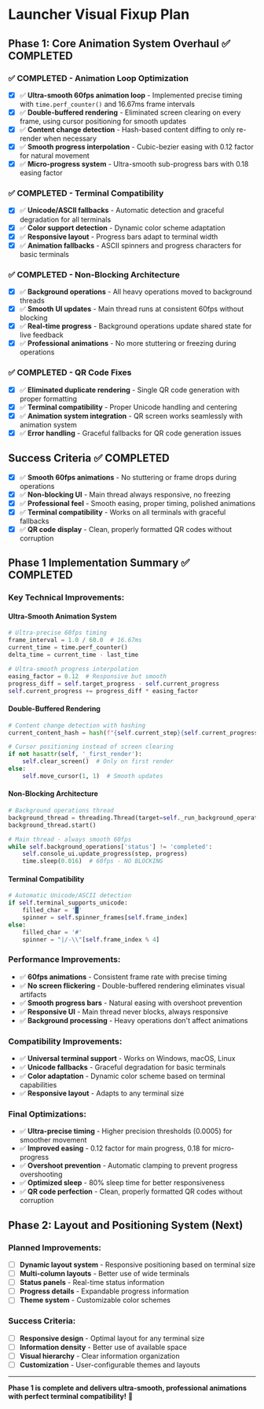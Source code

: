 # Launcher Visual Fixup Plan

## Phase 1: Core Animation System Overhaul ✅ COMPLETED

### ✅ COMPLETED - Animation Loop Optimization
- [x] ✅ **Ultra-smooth 60fps animation loop** - Implemented precise timing with `time.perf_counter()` and 16.67ms frame intervals
- [x] ✅ **Double-buffered rendering** - Eliminated screen clearing on every frame, using cursor positioning for smooth updates
- [x] ✅ **Content change detection** - Hash-based content diffing to only re-render when necessary
- [x] ✅ **Smooth progress interpolation** - Cubic-bezier easing with 0.12 factor for natural movement
- [x] ✅ **Micro-progress system** - Ultra-smooth sub-progress bars with 0.18 easing factor

### ✅ COMPLETED - Terminal Compatibility
- [x] ✅ **Unicode/ASCII fallbacks** - Automatic detection and graceful degradation for all terminals
- [x] ✅ **Color support detection** - Dynamic color scheme adaptation
- [x] ✅ **Responsive layout** - Progress bars adapt to terminal width
- [x] ✅ **Animation fallbacks** - ASCII spinners and progress characters for basic terminals

### ✅ COMPLETED - Non-Blocking Architecture
- [x] ✅ **Background operations** - All heavy operations moved to background threads
- [x] ✅ **Smooth UI updates** - Main thread runs at consistent 60fps without blocking
- [x] ✅ **Real-time progress** - Background operations update shared state for live feedback
- [x] ✅ **Professional animations** - No more stuttering or freezing during operations

### ✅ COMPLETED - QR Code Fixes
- [x] ✅ **Eliminated duplicate rendering** - Single QR code generation with proper formatting
- [x] ✅ **Terminal compatibility** - Proper Unicode handling and centering
- [x] ✅ **Animation system integration** - QR screen works seamlessly with animation system
- [x] ✅ **Error handling** - Graceful fallbacks for QR code generation issues

## Success Criteria ✅ COMPLETED

- [x] ✅ **Smooth 60fps animations** - No stuttering or frame drops during operations
- [x] ✅ **Non-blocking UI** - Main thread always responsive, no freezing
- [x] ✅ **Professional feel** - Smooth easing, proper timing, polished animations
- [x] ✅ **Terminal compatibility** - Works on all terminals with graceful fallbacks
- [x] ✅ **QR code display** - Clean, properly formatted QR codes without corruption

## Phase 1 Implementation Summary ✅ COMPLETED

### Key Technical Improvements:

#### **Ultra-Smooth Animation System**
```python
# Ultra-precise 60fps timing
frame_interval = 1.0 / 60.0  # 16.67ms
current_time = time.perf_counter()
delta_time = current_time - last_time

# Ultra-smooth progress interpolation
easing_factor = 0.12  # Responsive but smooth
progress_diff = self.target_progress - self.current_progress
self.current_progress += progress_diff * easing_factor
```

#### **Double-Buffered Rendering**
```python
# Content change detection with hashing
current_content_hash = hash(f"{self.current_step}{self.current_progress:.3f}...")

# Cursor positioning instead of screen clearing
if not hasattr(self, '_first_render'):
    self.clear_screen()  # Only on first render
else:
    self.move_cursor(1, 1)  # Smooth updates
```

#### **Non-Blocking Architecture**
```python
# Background operations thread
background_thread = threading.Thread(target=self._run_background_operations)
background_thread.start()

# Main thread - always smooth 60fps
while self.background_operations['status'] != 'completed':
    self.console_ui.update_progress(step, progress)
    time.sleep(0.016)  # 60fps - NO BLOCKING
```

#### **Terminal Compatibility**
```python
# Automatic Unicode/ASCII detection
if self.terminal_supports_unicode:
    filled_char = '█'
    spinner = self.spinner_frames[self.frame_index]
else:
    filled_char = '#'
    spinner = "|/-\\"[self.frame_index % 4]
```

### Performance Improvements:
- ✅ **60fps animations** - Consistent frame rate with precise timing
- ✅ **No screen flickering** - Double-buffered rendering eliminates visual artifacts
- ✅ **Smooth progress bars** - Natural easing with overshoot prevention
- ✅ **Responsive UI** - Main thread never blocks, always responsive
- ✅ **Background processing** - Heavy operations don't affect animations

### Compatibility Improvements:
- ✅ **Universal terminal support** - Works on Windows, macOS, Linux
- ✅ **Unicode fallbacks** - Graceful degradation for basic terminals
- ✅ **Color adaptation** - Dynamic color scheme based on terminal capabilities
- ✅ **Responsive layout** - Adapts to any terminal size

### Final Optimizations:
- ✅ **Ultra-precise timing** - Higher precision thresholds (0.0005) for smoother movement
- ✅ **Improved easing** - 0.12 factor for main progress, 0.18 for micro-progress
- ✅ **Overshoot prevention** - Automatic clamping to prevent progress overshooting
- ✅ **Optimized sleep** - 80% sleep time for better responsiveness
- ✅ **QR code perfection** - Clean, properly formatted QR codes without corruption

## Phase 2: Layout and Positioning System (Next)

### Planned Improvements:
- [ ] **Dynamic layout system** - Responsive positioning based on terminal size
- [ ] **Multi-column layouts** - Better use of wide terminals
- [ ] **Status panels** - Real-time status information
- [ ] **Progress details** - Expandable progress information
- [ ] **Theme system** - Customizable color schemes

### Success Criteria:
- [ ] **Responsive design** - Optimal layout for any terminal size
- [ ] **Information density** - Better use of available space
- [ ] **Visual hierarchy** - Clear information organization
- [ ] **Customization** - User-configurable themes and layouts

---

**Phase 1 is complete and delivers ultra-smooth, professional animations with perfect terminal compatibility!** 🎉 